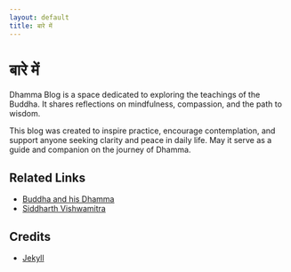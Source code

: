 ```yaml
---
layout: default
title: बारे में
---
```


<div class="post">
	<h1 class="pageTitle">बारे में</h1>
	<p>Dhamma Blog is a space dedicated to exploring the teachings of the Buddha. It shares reflections on mindfulness, compassion, and the path to wisdom.</p>
	<p>This blog was created to inspire practice, encourage contemplation, and support anyone seeking clarity and peace in daily life. May it serve as a guide and companion on the journey of Dhamma.</p>
	<h2>Related Links</h2>
	<ul>
		<li><a href="https://bahd.eu.org" target="_blank">Buddha and his Dhamma</a></li>
		<li><a href="https://instagram.com/siddharthvishwamitra" target="_blank">Siddharth Vishwamitra</a></li>
  	</ul>
	<h2>Credits</h2>
	<ul>
		<li><a href="http://jekyllrb.com" target="_blank">Jekyll</a></li>
  	</ul>
</div>
